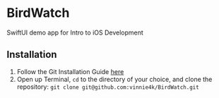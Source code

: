 # BirdWatch
SwiftUI demo app for Intro to iOS Development

## Installation
1. Follow the Git Installation Guide [here](https://liberating-rocket-508.notion.site/Git-Installation-Guide-f55fedb410d444c8a6615a528288233c)
2. Open up Terminal, `cd` to the directory of your choice, and clone the repository:
`git clone git@github.com:vinnie4k/BirdWatch.git`
